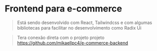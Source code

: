 # Frontend para e-commerce

> Está sendo desenvolvido com React, Tailwindcss e com algumas bibliotecas para facilitar no desenvolvimento como Radix Ui

> Tera conexão direta com o projeto projeto https://github.com/mikaellpc4/e-commerce-backend
